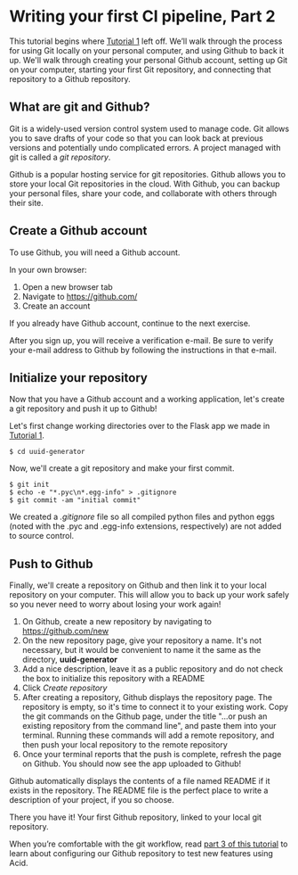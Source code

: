 # Writing your first CI pipeline, Part 2

This tutorial begins where [Tutorial 1][part1] left off. We’ll walk through the process for using Git locally on your personal computer, and using Github to back it up. We'll walk through creating your personal Github account, setting up Git on your computer, starting your first Git repository, and connecting that repository to a Github repository.

## What are git and Github?

Git is a widely-used version control system used to manage code. Git allows you to save drafts of your code so that you can look back at previous versions and potentially undo complicated errors. A project managed with git is called a *git repository*.

Github is a popular hosting service for git repositories. Github allows you to store your local Git repositories in the cloud. With Github, you can backup your personal files, share your code, and collaborate with others through their site.

## Create a Github account

To use Github, you will need a Github account.

In your own browser:

1. Open a new browser tab
2. Navigate to https://github.com/
3. Create an account

If you already have Github account, continue to the next exercise.

After you sign up, you will receive a verification e-mail. Be sure to verify your e-mail address to Github by following the instructions in that e-mail.

## Initialize your repository

Now that you have a Github account and a working application, let's create a git repository and push it up to Github!

Let's first change working directories over to the Flask app we made in [Tutorial 1][part1].

```
$ cd uuid-generator
```

Now, we'll create a git repository and make your first commit.

```
$ git init
$ echo -e "*.pyc\n*.egg-info" > .gitignore
$ git commit -am "initial commit"
```

We created a *.gitignore* file so all compiled python files and python eggs (noted with the .pyc and .egg-info extensions, respectively) are not added to source control.

## Push to Github

Finally, we'll create a repository on Github and then link it to your local repository on your computer. This will allow you to back up your work safely so you never need to worry about losing your work again!

1. On Github, create a new repository by navigating to https://github.com/new
2. On the new repository page, give your repository a name. It's not necessary, but it would be convenient to name it the same as the directory, **uuid-generator**
3. Add a nice description, leave it as a public repository and do not check the box to initialize this repository with a README
4. Click *Create repository*
5. After creating a repository, Github displays the repository page. The repository is empty, so it's time to connect it to your existing work. Copy the git commands on the Github page, under the title "...or push an existing repository from the command line", and paste them into your terminal. Running these commands will add a remote repository, and then push your local repository to the remote repository
6. Once your terminal reports that the push is complete, refresh the page on Github. You should now see the app uploaded to Github!

Github automatically displays the contents of a file named README if it exists in the repository. The README file is the perfect place to write a description of your project, if you so choose.

There you have it! Your first Github repository, linked to your local git repository.

When you’re comfortable with the git workflow, read [part 3 of this tutorial][part3] to learn about configuring our Github repository to test new features using Acid.


[part1]: tutorial01.md
[part3]: tutorial03.md
